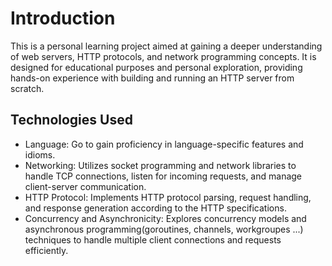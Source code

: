 # Introduction
This is a personal learning project aimed at gaining a deeper understanding of web servers, HTTP protocols, and network programming concepts. It is designed for educational purposes and personal exploration, providing hands-on experience with building and running an HTTP server from scratch.

## Technologies Used

* Language: Go to gain proficiency in language-specific features and idioms.
* Networking: Utilizes socket programming and network libraries to handle TCP connections, listen for incoming requests, and manage client-server communication.
* HTTP Protocol: Implements HTTP protocol parsing, request handling, and response generation according to the HTTP specifications.
* Concurrency and Asynchronicity: Explores concurrency models and asynchronous programming(goroutines, channels, workgroupes ...) techniques to handle multiple client connections and requests efficiently.

